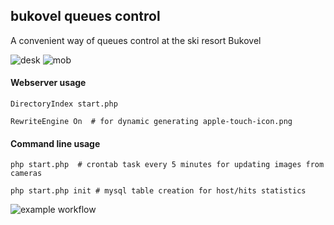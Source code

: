 ## bukovel queues control
A convenient way of queues control at the ski resort Bukovel

![desk](https://user-images.githubusercontent.com/104390787/181476123-546c68fe-738e-45dd-9ef9-13686e2142a6.png)
![mob](https://user-images.githubusercontent.com/104390787/181476605-bdae7de3-7d6b-49fa-b727-d8663a7ae5e6.png)

#### Webserver usage 
```
DirectoryIndex start.php
```
```
RewriteEngine On  # for dynamic generating apple-touch-icon.png
```

#### Command line usage
```
php start.php  # crontab task every 5 minutes for updating images from cameras
```

```
php start.php init # mysql table creation for host/hits statistics 
```


![example workflow](https://github.com/lataniuk/bukovel/actions/workflows/main.yml/badge.svg)


